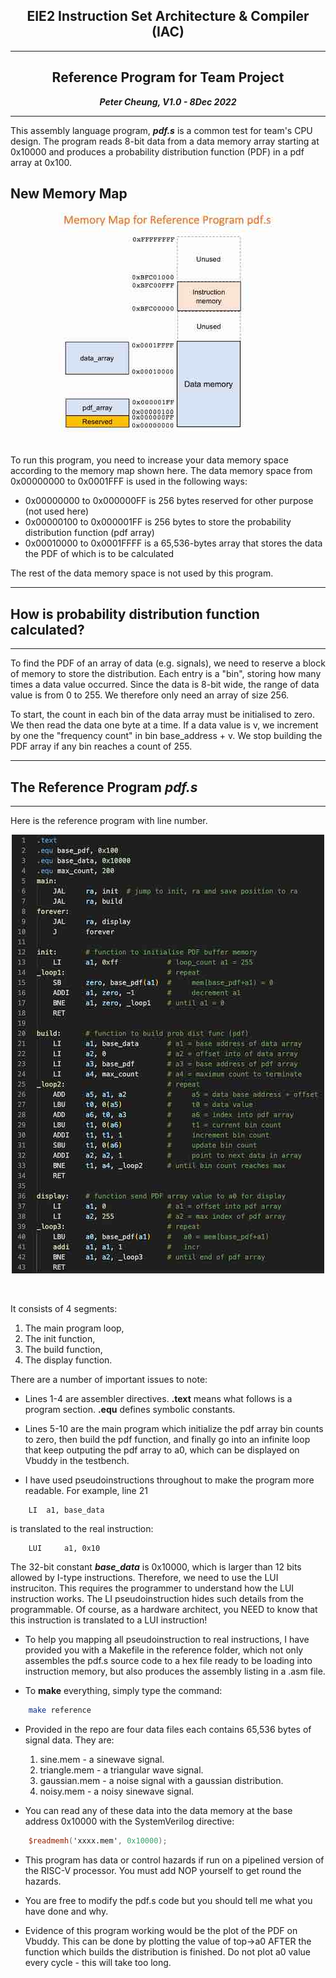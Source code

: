 <center>

## EIE2 Instruction Set Architecture & Compiler (IAC)

---
## Reference Program for Team Project

**_Peter Cheung, V1.0 - 8Dec 2022_**

---

</center>

This assembly language program, **_pdf.s_** is a common test for team's CPU design. The program reads 8-bit data 
from a data memory array starting at 0x10000 and produces a probability distribution function (PDF) in a pdf array at 0x100.

## New Memory Map

<p align="center"> <img src="images/memory_map.jpg" /> </p><BR>
To run this program, you need to increase your data memory space according to the memory map shown here.  The data memory space from 0x00000000 to 0x0001FFF is used in the following ways:

* 0x00000000 to 0x000000FF  is 256 bytes reserved for other purpose (not used here)
* 0x00000100 to 0x000001FF  is 256 bytes to store the probability distribution function (pdf array)
* 0x00010000 to 0x0001FFFF  is a 65,536-bytes array that stores the data the PDF of which is to be calculated

The rest of the data memory space is not used by this program.
<br>

___

## How is probability distribution function calculated?
___

To find the PDF of an array of data (e.g. signals), we need to reserve a block of memory to store the distribution.  Each entry is a "bin", storing how many times a data value occurred.  Since the data is 8-bit wide, the range of data value is from 0 to 255.  We therefore only need an array of size 256.  

To start, the count in each bin of the data array must be initialised to zero. We then read the data one byte at a time. If a data value is v,  we increment by one the "frequency count" in bin base_address + v.  We stop building the PDF array if any bin reaches a count of 255.

---

## The Reference Program **_pdf.s_**
---

Here is the reference program with line number.


<p align="center"> <img src="images/pdf_listing.jpg" /> </p><BR>

It consists of 4 segments:
1. The main program loop,
2. The init function,
3. The build function,
4. The display function.
   
There are a number of important issues to note:

*   Lines 1-4 are assembler directives. **.text** means what follows is a program section.  **.equ** defines symbolic constants.

*   Lines 5-10 are the main program which initialize the pdf array bin counts to zero, then build the pdf function, and finally go into an infinite loop that keep outputing the pdf array to a0, which can be displayed on Vbuddy in the testbench.
  
*   I have used pseudoinstructions throughout to make the program more readable.  For example, line 21
```brainfuck
    LI  a1, base_data
```
is translated to the real instruction:
```brainfuck
    LUI     a1, 0x10
```

The 32-bit constant **_base_data_** is 0x10000, which is larger than 12 bits allowed by I-type instructions.  Therefore, we need to use the LUI instruciton.  This requires the programmer to understand how the LUI instruction works. The LI pseudoinstruction hides such details from the programmable.  Of course, as a hardware architect, you NEED to know that this instruction is translated to a LUI instruction!

* To help you mapping all pseudoinstruction to real instructions, I have provided you with a Makefile in the reference folder, which not only assembles the pdf.s source code to a hex file ready to be loading into instruction memory, but also produces the assembly listing in a .asm file.

* To **make** everything, simply type the command:

```bash
    make reference
```

* Provided in the repo are four data files each contains 65,536 bytes of signal data. They are:
  1.  sine.mem - a sinewave signal.
  2.  triangle.mem - a triangular wave signal.
  3.  gaussian.mem - a noise signal with a gaussian distribution.
  4.  noisy.mem - a noisy sinewave signal.
   
* You can read any of these data into the data memory at the base address 0x10000 with the SystemVerilog directive:

```Verilog
    $readmemh('xxxx.mem', 0x10000);
```
* This program has data or control hazards if run on a pipelined version of the RISC-V processor.  You must add NOP yourself to get round the hazards.

* You are free to modify the pdf.s code but you should tell me what you have done and why.

* Evidence of this program working would be the plot of the PDF on Vbuddy. This can be done by plotting the value of top->a0 AFTER the function which builds the distribution is finished.  Do not plot a0 value every cycle - this will take too long.